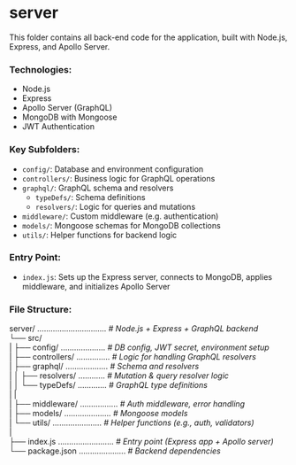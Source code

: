 # server
This folder contains all back-end code for the application, built with Node.js, Express, and Apollo Server.

### Technologies:
- Node.js
- Express
- Apollo Server (GraphQL)
- MongoDB with Mongoose
- JWT Authentication

### Key Subfolders:
- `config/`: Database and environment configuration
- `controllers/`: Business logic for GraphQL operations
- `graphql/`: GraphQL schema and resolvers
  - `typeDefs/`: Schema definitions
  - `resolvers/`: Logic for queries and mutations
- `middleware/`: Custom middleware (e.g. authentication)
- `models/`: Mongoose schemas for MongoDB collections
- `utils/`: Helper functions for backend logic

### Entry Point:
- `index.js`: Sets up the Express server, connects to MongoDB, applies middleware, and initializes Apollo Server

### File Structure:
server/ ............................... *# Node.js + Express + GraphQL backend*  
  └── src/  
  |    ├── config/ .................... *# DB config, JWT secret, environment setup*    
  |    ├── controllers/ ............... *# Logic for handling GraphQL resolvers*    
  |    ├── graphql/ ................... *# Schema and resolvers*    
  |    │    ├── resolvers/ ............ *# Mutation & query resolver logic*    
  |    │    └── typeDefs/ ............. *# GraphQL type definitions*   
  |    |    
  |    ├── middleware/ ................. *# Auth middleware, error handling*    
  |    ├── models/ ..................... *# Mongoose models*    
  |    └── utils/ ...................... *# Helper functions (e.g., auth, validators)*   
  |         
  ├── index.js ......................... *# Entry point (Express app + Apollo server)*    
  └── package.json ..................... *# Backend dependencies*  
